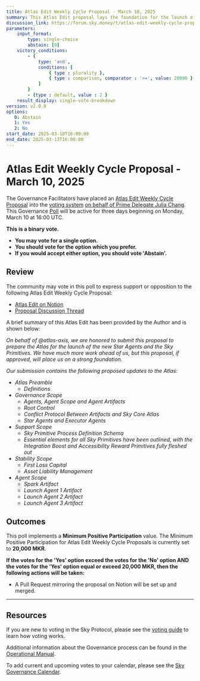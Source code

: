 ```yaml
---
title: Atlas Edit Weekly Cycle Proposal - March 10, 2025
summary: This Atlas Edit proposal lays the foundation for the launch of the new Star Agents and the Sky Primitives.
discussion_link: https://forum.sky.money/t/atlas-edit-weekly-cycle-proposal-week-of-2025-03-10/26111
parameters:
    input_format:
        type: single-choice
        abstain: [0]
    victory_conditions:
        - {
            type: 'and',
            conditions: [
                { type : plurality },
                { type : comparison, comparator : '>=', value: 20000 }
            ]
        }
        - {type : default, value : 2 }
    result_display: single-vote-breakdown
version: v2.0.0
options:
   0: Abstain
   1: Yes
   2: No
start_date: 2025-03-10T16:00:00
end_date: 2025-03-13T16:00:00
---
```

# Atlas Edit Weekly Cycle Proposal - March 10, 2025

The Governance Facilitators have placed an [Atlas Edit Weekly Cycle Proposal](https://sky-atlas.powerhouse.io/#A.1.9.2_Atlas_Edit_Weekly_Cycle-4a8ad9ad-5c5d-4994-9b46-f04c0e61ce59|0db30308) into the [voting system](https://vote.makerdao.com/polling) [on behalf of Prime Delegate Julia Chang](https://forum.sky.money/t/atlas-edit-weekly-cycle-proposal-week-of-2025-03-10/26111/3). This Governance [Poll](https://sky-atlas.powerhouse.io/#A.1.9.2_Atlas_Edit_Weekly_Cycle-4a8ad9ad-5c5d-4994-9b46-f04c0e61ce59%7C0db30308) will be active for three days beginning on Monday, March 10 at 16:00 UTC.

**This is a binary vote.**

- **You may vote for a single option.**
- **You should vote for the option which you prefer.**
- **If you would accept either option, you should vote 'Abstain'.**

## Review

The community may vote in this poll to express support or opposition to the following Atlas Edit Weekly Cycle Proposal:

- [Atlas Edit on Notion](https://www.notion.so/atlas-axis/Public-Atlas-Edit-Weekly-Proposal-for-Agent-Launch-Week-of-2025-03-10-1aff2ff08d738081880fcdc15ceb12b0)
- [Proposal Discussion Thread](https://forum.sky.money/t/atlas-edit-weekly-cycle-proposal-week-of-2025-03-10/26111)

A brief summary of this Atlas Edit has been provided by the Author and is shown below:

*On behalf of @atlas-axis, we are honored to submit this proposal to prepare the Atlas for the launch of the new Star Agents and the Sky Primitives. We have much more work ahead of us, but this proposal, if approved, will place us on a strong foundation.*

*Our submission contains the following proposed updates to the Atlas:*

- *Atlas Preamble*
  - *Definitions*
- *Governance Scope*
  - *Agents, Agent Scope and Agent Artifacts*
  - *Root Control*
  - *Conflict Protocol Between Artifacts and Sky Core Atlas*
  - *Star Agents and Executor Agents*
- *Support Scope*
  - *Sky Primitive Process Definition Schema*
  - *Essential elements for all Sky Primitives have been outlined, with the Integration Boost and Accessibility Reward Primitives fully fleshed out*
- *Stability Scope*
  - *First Loss Capital*
  - *Asset Liability Management*
- *Agent Scope*
  - *Spark Artifact*
  - *Launch Agent 1 Artifact*
  - *Launch Agent 2 Artifact*
  - *Launch Agent 3 Artifact*

## Outcomes

This poll implements a **Minimum Positive Participation** value. The Minimum Positive Participation for Atlas Edit Weekly Cycle Proposals is currently set to **20,000 MKR**.

**If the votes for the 'Yes' option exceed the votes for the 'No' option AND the votes for the 'Yes' option equal or exceed 20,000 MKR, then the following actions will be taken:**

- A Pull Request mirroring the proposal on Notion will be set up and merged.

---

## Resources

If you are new to voting in the Sky Protocol, please see the [voting guide](https://manual.makerdao.com/governance/voting-in-makerdao/on-chain-governance) to learn how voting works.

Additional information about the Governance process can be found in the [Operational Manual](https://manual.makerdao.com).

To add current and upcoming votes to your calendar, please see the [Sky Governance Calendar](https://manual.makerdao.com/makerdao/calendars/governance-calendar).
